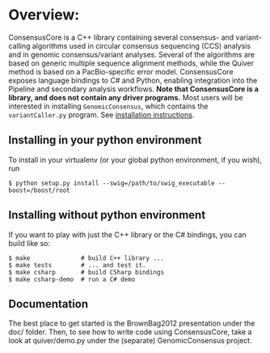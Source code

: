 # Overview:

ConsensusCore is a C++ library containing several consensus- and
variant- calling algorithms used in circular consensus sequencing
(CCS) analysis and in genomic consensus/variant analyses. Several of
the algorithms are based on generic multiple sequence alignment
methods, while the Quiver method is based on a PacBio-specific error
model.  ConsensusCore exposes language bindings to C# and Python,
enabling integration into the Pipeline and secondary analysis
workflows. **Note that ConsensusCore is a library, and does not contain
any driver programs.** Most users will be interested in installing
``GenomicConsensus``, which contains the ``variantCaller.py`` program.
See [installation instructions](https://github.com/PacificBiosciences/GenomicConsensus/blob/master/doc/HowToQuiver.rst).


## Installing in your python environment

To install in your virtualenv (or your global python environment, if
you wish), run

    $ python setup.py install --swig=/path/to/swig_executable --boost=/boost/root


## Installing without python environment

If you want to play with just the C++ library or the C# bindings, you
can build like so:

    $ make              # build C++ library ...
    $ make tests        # ... and test it.
    $ make csharp       # build CSharp bindings
    $ make csharp-demo  # run a C# demo


## Documentation

The best place to get started is the BrownBag2012 presentation under
the doc/ folder.  Then, to see how to write code using ConsensusCore,
take a look at quiver/demo.py under the (separate) GenomicConsensus
project.

